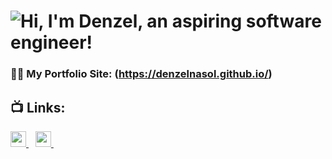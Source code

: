  # ![Hi, I'm Denzel, an aspiring software engineer!](https://readme-typing-svg.herokuapp.com?color=%2336BCF7&size=21+&duration=2000&center=true&vCenter=true&multiline=true&width=200&height=40&lines=-Hi%2C+I'm+Denzel!👋🏼;+;+)
 
### 👨‍💻 My Portfolio Site: (https://denzelnasol.github.io/)

<h2>📺 Links:</h2>
  <a href="https://www.linkedin.com/in/denzelnasol/">
    <img width="25px" src="https://www.vectorlogo.zone/logos/linkedin/linkedin-icon.svg" />
  </a>&ensp;
  <a href="mailto:denzelnasol@gmail.com">
   <img width="25px" src="https://www.vectorlogo.zone/logos/gmail/gmail-icon.svg" />
  </a>&ensp;
